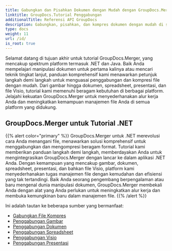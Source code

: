 ```yaml
---
title: Gabungkan dan Pisahkan Dokumen dengan Mudah dengan GroupDocs.Merger
linktitle: GroupDocs.Tutorial Penggabungan
additionalTitle: Referensi API GroupDocs
description: Gabungkan, pisahkan, dan kompres dokumen dengan mudah di seluruh platform .NET dan Java dengan tutorial ahli kami di GroupDocs.Merger. Buka kunci manajemen file yang lancar!
type: docs
weight: 11
url: /id/
is_root: true
---
```


Selamat datang di tujuan akhir untuk tutorial GroupDocs.Merger, yang mencakup spektrum platform termasuk .NET dan Java. Baik Anda mempelajari manipulasi dokumen untuk pertama kalinya atau mencari teknik tingkat lanjut, panduan komprehensif kami menawarkan petunjuk langkah demi langkah untuk menguasai penggabungan dan kompresi file dengan mudah. Dari gambar hingga dokumen, spreadsheet, presentasi, dan file Visio, tutorial kami memenuhi beragam kebutuhan di berbagai platform. Jelajahi kekuatan GroupDocs.Merger untuk menyederhanakan alur kerja Anda dan meningkatkan kemampuan manajemen file Anda di semua platform yang didukung.

## GroupDocs.Merger untuk Tutorial .NET
{{% alert color="primary" %}}
GroupDocs.Merger untuk .NET merevolusi cara Anda menangani file, menawarkan solusi komprehensif untuk menggabungkan dan mengompresi beragam format. Tutorial kami memberikan panduan langkah demi langkah, memberdayakan Anda untuk mengintegrasikan GroupDocs.Merger dengan lancar ke dalam aplikasi .NET Anda. Dengan kemampuan yang mencakup gambar, dokumen, spreadsheet, presentasi, dan bahkan file Visio, platform kami menyederhanakan tugas manajemen file dengan kemudahan dan efisiensi yang tak tertandingi. Baik Anda seorang pengembang berpengalaman atau baru mengenal dunia manipulasi dokumen, GroupDocs.Merger membekali Anda dengan alat yang Anda perlukan untuk meningkatkan alur kerja dan membuka kemungkinan baru dalam manajemen file.
{{% /alert %}}

Ini adalah tautan ke beberapa sumber yang bermanfaat:
 
- [Gabungkan File Kompres](./net/merge-compress-files/)
- [Penggabungan Gambar](./net/image-merging/)
- [Penggabungan Dokumen](./net/document-merging/)
- [Penggabungan Spreadsheet](./net/spreadsheet-merging/)
- [Penggabungan Visio](./net/visio-merging/)
- [Penggabungan Presentasi](./net/presentation-merging/)




